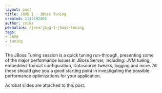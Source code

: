 ```yaml
---
layout: post
title: JBUG 1 - JBoss Tuning
created: 1142492400
author: zvika
permalink: /java/jbug-1-jboss-tuning
tags:
- JAVA
- tuning
---
```

<p>The JBoss Tuning session is a quick tuning run-through, presenting some of the major performance issues in JBoss Server, including: JVM tuning, embedded Tomcat configuration, Datasource tweaks, logging and more. All these should give you a good starting point in investigating the possible performance optimizations for your application.</p>
<p>Acrobat slides are attached to this post.</p>
